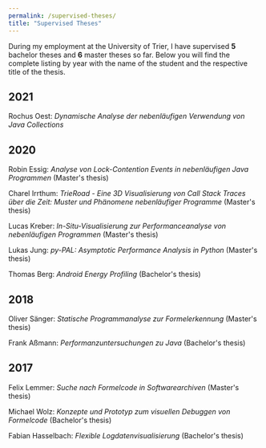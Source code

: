 ```yaml
---
permalink: /supervised-theses/
title: "Supervised Theses"
---
```

During my employment at the University of Trier, I have supervised **5** bachelor theses and **6** master theses so far. Below you will find the complete listing by year with the name of the student and the respective title of the thesis.

## 2021

Rochus Oest: *Dynamische Analyse der nebenläufigen Verwendung von Java Collections*

## 2020

Robin Essig: *Analyse von Lock-Contention Events in nebenläufigen Java Programmen* (Master's thesis)

Charel Irrthum: *TrieRoad - Eine 3D Visualisierung von Call Stack Traces über die Zeit: Muster und Phänomene nebenläufiger Programme* (Master's thesis)

Lucas Kreber: *In-Situ-Visualisierung zur Performanceanalyse von nebenläufigen Programmen* (Master's thesis)

Lukas Jung: *py-PAL: Asymptotic Performance Analysis in Python* (Master's thesis) 

Thomas Berg: *Android Energy Profiling* (Bachelor's thesis) 

## 2018

Oliver Sänger: *Statische Programmanalyse zur Formelerkennung* (Master's thesis)

Frank Aßmann: *Performanzuntersuchungen zu Java* (Bachelor's thesis)

## 2017

Felix Lemmer: *Suche nach Formelcode in Softwarearchiven* (Master's thesis)

Michael Wolz: *Konzepte und Prototyp zum visuellen Debuggen von Formelcode* (Bachelor's thesis)

Fabian Hasselbach: *Flexible Logdatenvisualisierung* (Bachelor's thesis) 
